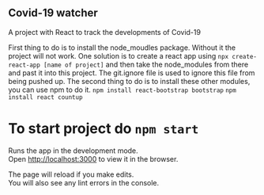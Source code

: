 ## Covid-19 watcher 
A project with React to track the developments of Covid-19

First thing to do is to install the node_moudles package. Without it the project will not work.
One solution is to create a react app using `npx create-react-app [name of project]` and then take the node_modules from there and past it into this project. The git.ignore file is used to ignore this file from being pushed up.
The second thing to do is to install these other modules, you can use npm to do it.
`npm install react-bootstrap bootstrap`
`npm install react countup`


# To start project do `npm start`

Runs the app in the development mode.<br />
Open [http://localhost:3000](http://localhost:3000) to view it in the browser.

The page will reload if you make edits.<br />
You will also see any lint errors in the console.


